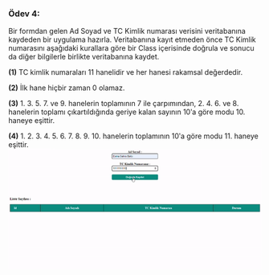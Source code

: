 ### Ödev 4:
Bir formdan gelen Ad Soyad ve TC Kimlik numarası verisini veritabanına kaydeden bir uygulama hazırla.
Veritabanına kayıt etmeden önce TC Kimlik numarasını aşağıdaki kurallara göre bir Class içerisinde
doğrula ve sonucu da diğer bilgilerle birlikte veritabanına kaydet.

**(1)** TC kimlik numaraları 11 hanelidir ve her hanesi rakamsal değerdedir.

**(2)** İlk hane hiçbir zaman 0 olamaz.

**(3)** 1. 3. 5. 7. ve 9. hanelerin toplamının 7 ile çarpımından, 2. 4. 6. ve 8. hanelerin toplamı çıkartıldığında
geriye kalan sayının 10ʹa göre modu 10. haneye eşittir.

**(4)** 1. 2. 3. 4. 5. 6. 7. 8. 9. 10. hanelerin toplamının 10ʹa göre modu 11. haneye eşittir.
<img src="/4.HaftaOdev/hafta4.gif">
